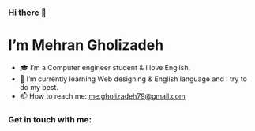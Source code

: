 ### Hi there 👋
# I’m Mehran Gholizadeh
- 🎓 I’m a Computer engineer student & I love English.
- 🌱 I’m currently learning Web designing & English language and I try to do my best.
- 📫 How to reach me: me.gholizadeh79@gmail.com
### Get in touch with me:
[1]: http://www.telegram.com/mrn_gh79
[2]: https://www.linkedin.com/in/mehran-gholizadeh-67505b14a
[3]: https://www.instagram.com/mehran._gholizadeh/
